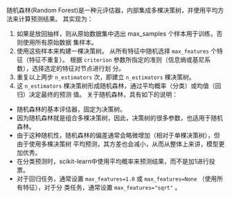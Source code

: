 随机森林(Random Forest)是一种元评估器，内部集成多棵决策树，并使用平均方法来计算预测结果。 其实现为： 
1. 如果是放回抽样，则从原始数据集中选出 max_samples 个样本用于训练，否则使用所有原始数据 集样本。 
2. 使用这些样本来构建一棵决策树。 从所有特征中随机选择 `max_features` 个特征（特征不重复）。 根据 `criterion` 参数所指定的准则（信息熵或基尼系数），选择选定的特征对节点进行划 分。 
3. 重复以上两步 `n_estimators` 次，即建立 `n_estimators` 棵决策树。 
4. 这 `n_estimators` 棵决策树形成随机森林，通过平均概率（分类）或均值（回归）决定最终的预测 值。 
关于随机森林，具有如下的说明： 
+ 随机森林的基本评估器，固定为决策树。
+ 因为随机森林就是组合多棵决策树，因此，决策树的很多参数，也适用于随机森林。 
+ 由于这种随机性，随机森林的偏差通常会略微增加（相对于单棵决策树），但由于使用多棵决策树 平均预测，其方差也会减小，从而从整体上来讲，模型更加优秀。 
+ 在分类预测时，scikit-learn中使用平均概率来预测结果，而不是加1进行投票。 
+ 对于回归任务，通常设置 `max_features=1.0` 或 `max_features=None` （使用所有特征），对于分 类任务，通常设置 `max_features="sqrt"` 。